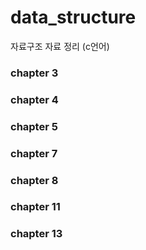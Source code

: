 # data_structure
자료구조 자료 정리 (c언어)

### chapter 3

### chapter 4
### chapter 5
### chapter 7
### chapter 8
### chapter 11
### chapter 13
